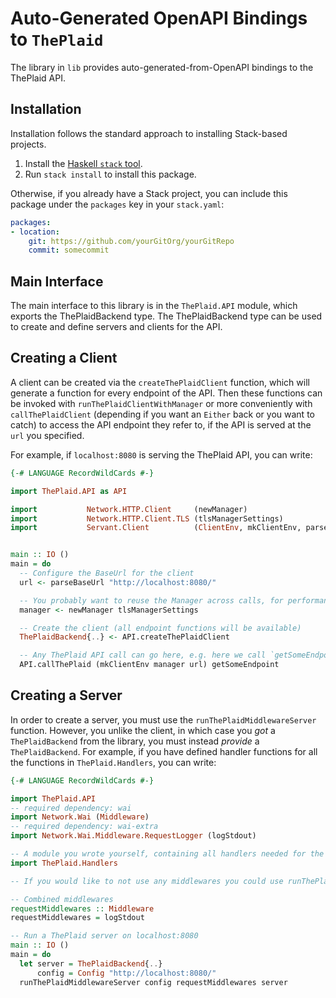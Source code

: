 # Auto-Generated OpenAPI Bindings to `ThePlaid`

The library in `lib` provides auto-generated-from-OpenAPI bindings to the ThePlaid API.

## Installation

Installation follows the standard approach to installing Stack-based projects.

1. Install the [Haskell `stack` tool](http://docs.haskellstack.org/en/stable/README).
2. Run `stack install` to install this package.

Otherwise, if you already have a Stack project, you can include this package under the `packages` key in your `stack.yaml`:
```yaml
packages:
- location:
    git: https://github.com/yourGitOrg/yourGitRepo
    commit: somecommit
```

## Main Interface

The main interface to this library is in the `ThePlaid.API` module, which exports the ThePlaidBackend type. The ThePlaidBackend
type can be used to create and define servers and clients for the API.

## Creating a Client

A client can be created via the `createThePlaidClient` function, which will generate a function for every endpoint of the API.
Then these functions can be invoked with `runThePlaidClientWithManager` or more conveniently with `callThePlaidClient`
(depending if you want an `Either` back or you want to catch) to access the API endpoint they refer to, if the API is served
at the `url` you specified.

For example, if `localhost:8080` is serving the ThePlaid API, you can write:

```haskell
{-# LANGUAGE RecordWildCards #-}

import ThePlaid.API as API

import           Network.HTTP.Client     (newManager)
import           Network.HTTP.Client.TLS (tlsManagerSettings)
import           Servant.Client          (ClientEnv, mkClientEnv, parseBaseUrl)


main :: IO ()
main = do
  -- Configure the BaseUrl for the client
  url <- parseBaseUrl "http://localhost:8080/"

  -- You probably want to reuse the Manager across calls, for performance reasons
  manager <- newManager tlsManagerSettings

  -- Create the client (all endpoint functions will be available)
  ThePlaidBackend{..} <- API.createThePlaidClient

  -- Any ThePlaid API call can go here, e.g. here we call `getSomeEndpoint`
  API.callThePlaid (mkClientEnv manager url) getSomeEndpoint
```

## Creating a Server

In order to create a server, you must use the `runThePlaidMiddlewareServer` function. However, you unlike the client, in which case you *got* a `ThePlaidBackend`
from the library, you must instead *provide* a `ThePlaidBackend`. For example, if you have defined handler functions for all the
functions in `ThePlaid.Handlers`, you can write:

```haskell
{-# LANGUAGE RecordWildCards #-}

import ThePlaid.API
-- required dependency: wai
import Network.Wai (Middleware)
-- required dependency: wai-extra
import Network.Wai.Middleware.RequestLogger (logStdout)

-- A module you wrote yourself, containing all handlers needed for the ThePlaidBackend type.
import ThePlaid.Handlers

-- If you would like to not use any middlewares you could use runThePlaidServer instead

-- Combined middlewares
requestMiddlewares :: Middleware
requestMiddlewares = logStdout

-- Run a ThePlaid server on localhost:8080
main :: IO ()
main = do
  let server = ThePlaidBackend{..}
      config = Config "http://localhost:8080/"
  runThePlaidMiddlewareServer config requestMiddlewares server
```
